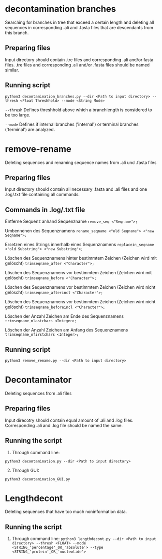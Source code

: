 # decontamination branches
Searching for branches in tree that exceed a certain length 
and deleting all sequences in corresponding .ali and .fasta files that are descendants from this branch.

## Preparing files
Input directory should contain .tre files and corresponding .ali and/or fasta files.
.tre files and corresponding .ali and/or .fasta files should be named similar.

## Running script

```python3 decontamination_branches.py --dir <Path to input directory> --thresh <Float Threshhold> --mode <String Mode> ```

`--thresh` Defines threshhold above which a branchlength is considered to be too large.

`--mode` Defines if internal branches ('internal') or terminal branches ('terminal') are analyzed.

# remove-rename
Deleting sequences and renaming sequence names from .ali und .fasta files

## Preparing files
Input directory should contain all necessary .fasta and .ali files 
and one .log/.txt file containing all commands.

## Commands in .log/.txt file

Entferne Sequenz anhand Sequenzname
`remove_seq <"Seqname">;`

Umbennenen des Sequenznamens
`rename_seqname <"old Seqname"> <"new Seqname">; `

Ersetzen eines Strings innerhalb eines Sequenznamens
`replacein_seqname <"old Substring"> <"new Substring">; `

Löschen des Sequenznamens hinter bestimmtem Zeichen (Zeichen wird mit gelöscht)
`trimseqname_after <"Character">; `

Löschen des Sequenznamens vor bestimmtem Zeichen (Zeichen wird mit gelöscht)
`trimseqname_before <"Character">; `

Löschen des Sequenznamens vor bestimmtem Zeichen (Zeichen wird nicht gelöscht)
`trimseqname_afterincl <"Character">;`

Löschen des Sequenznamens vor bestimmtem Zeichen (Zeichen wird nicht gelöscht)
`trimseqname_beforeincl <"Character">; `

Löschen der Anzahl Zeichen am Ende des Sequenznamens
`trimseqname_nlastchars <Integer>;`

Löschen der Anzahl Zeichen am Anfang des Sequenznamens
`trimseqname_nfirstchars <Integer>;`

## Running script

```python3 remove_rename.py --dir <Path to input directory>```

# Decontaminator
Deleting sequences from .ali files

## Preparing files
Input direcotry should contain equal amount of .ali and .log files.
Corresponding .ali and .log file should be named the same.

## Running the script

1. Through command line: 

```python3 decontamination.py --dir <Path to input directory>```
 
2. Through GUI:

```python3 decontamination_GUI.py```

# Lengthdecont
Deleting sequences that have too much noninformation data.

## Running the script

1. Through command line:
```python3 lengthdecont.py --dir <Path to input directory> --thresh <FLOAT> --mode <STRING_'percentage'_OR_'absolute'> --type <STRING_'protein'_OR_'nucleotide'>```
